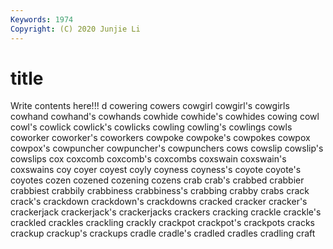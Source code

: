 ```yaml
---
Keywords: 1974
Copyright: (C) 2020 Junjie Li
---
```


# title

Write contents here!!!
d 
cowering 
cowers 
cowgirl 
cowgirl's 
cowgirls
cowhand 
cowhand's 
cowhands 
cowhide 
cowhide's 
cowhides 
cowing 
cowl 
cowl's 
cowlick
cowlick's 
cowlicks 
cowling 
cowling's 
cowlings 
cowls 
coworker 
coworker's 
coworkers 
cowpoke
cowpoke's 
cowpokes 
cowpox 
cowpox's 
cowpuncher 
cowpuncher's 
cowpunchers 
cows 
cowslip 
cowslip's
cowslips 
cox 
coxcomb 
coxcomb's 
coxcombs 
coxswain 
coxswain's 
coxswains 
coy 
coyer
coyest 
coyly 
coyness 
coyness's 
coyote 
coyote's 
coyotes 
cozen 
cozened 
cozening
cozens 
crab 
crab's 
crabbed 
crabbier 
crabbiest 
crabbily 
crabbiness 
crabbiness's 
crabbing
crabby 
crabs 
crack 
crack's 
crackdown 
crackdown's 
crackdowns 
cracked 
cracker 
cracker's
crackerjack 
crackerjack's 
crackerjacks 
crackers 
cracking 
crackle 
crackle's 
crackled 
crackles 
crackling
crackly 
crackpot 
crackpot's 
crackpots 
cracks 
crackup 
crackup's 
crackups 
cradle 
cradle's
cradled 
cradles 
cradling 
craft 

